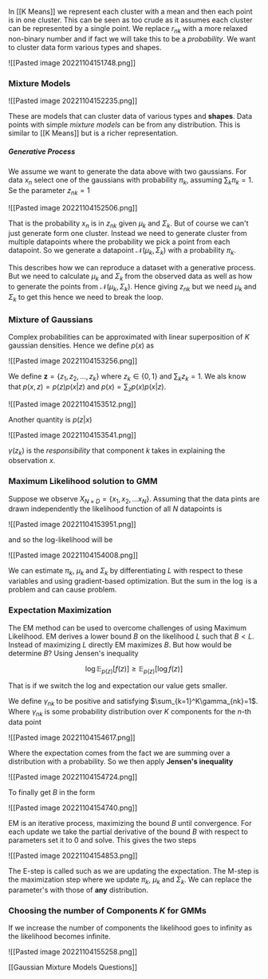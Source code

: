 In [[K Means]] we represent each cluster with a mean and then each point is in one cluster. This can be seen as too crude as it assumes each cluster can be represented by a single point. We replace $r_{nk}$ with a more relaxed non-binary number and if fact we will take this to be a *probability*. We want to cluster data form various types and shapes.

![[Pasted image 20221104151748.png]]

### Mixture Models

![[Pasted image 20221104152235.png]]

These are models that can cluster data of various types and **shapes**. Data points with simple *mixture models* can be from any distribution. This is similar to [[K Means]] but is a richer representation.

##### Generative Process
We assume we want to generate the data above with two gaussians. For data $x_n$ select one of the gaussians with probability $\pi_k$, assuming $\sum_k\pi_k=1$. Se the parameter $z_{nk}=1$

![[Pasted image 20221104152506.png]]

That is the probability $x_n$ is in $z_{nk}$ given $\mu_k$ and $\Sigma_k$. But of course we can't just generate form one cluster. Instead we need to generate cluster from multiple datapoints where the probability we pick a point from each datapoint. So we generate a datapoint $\mathcal N(\mu_k, \Sigma_k)$ with a probability $\pi_k$.

This describes how we can reproduce a dataset with a generative process. But we need to calculate $\mu_k$ and $\Sigma_k$ from the observed data as well as how to generate the points from $\mathcal N(\mu_k,\Sigma_k)$. Hence giving $z_{nk}$ but we need $\mu_k$ and $\Sigma_k$ to get this hence we need to break the loop.

### Mixture of Gaussians
Complex probabilities can be approximated with linear superposition of $K$ gaussian densities. Hence we define $p(x)$ as 

![[Pasted image 20221104153256.png]]

We define $\mathbf z=\{z_1,z_2,\dots,z_k\}$ where $z_k\in\{0,1\}$ and $\sum_kz_k=1$. We als know that $p(x,z)=p(z)p(x|z)$ and $p(x)=\sum_zp(x)p(x|z)$.

![[Pasted image 20221104153512.png]]

Another quantity is $p(z|x)$

![[Pasted image 20221104153541.png]]

$\gamma(z_k)$ is the *responsibility* that component $k$ takes in explaining the observation $x$.
 
### Maximum Likelihood solution to GMM
Suppose we observe $X_{N\times D}=\{x_1,x_2,\dots x_N\}$. Assuming that the data pints are drawn independently the likelihood function of all $N$ datapoints is 

![[Pasted image 20221104153951.png]]

and so the log-likelihood will be

![[Pasted image 20221104154008.png]]

We can estimate $\pi_k$, $\mu_k$ and $\Sigma_k$ by differentiating $L$ with respect to these variables and using gradient-based optimization. But the sum in the $\log$ is a problem and can cause problem.

### Expectation Maximization
The EM method can be used to overcome challenges of using Maximum Likelihood. EM derives a lower bound $B$ on the likelihood $L$ such that $B<L$. Instead of maximizing $L$ directly EM maximizes $B$. But how would be determine $B$? Using Jensen's inequality

$$\log \mathbb E_{p(z)}[f(z)]\ge\mathbb E_{p(z)}[\log f(z)]$$

That is if we switch the log and expectation our value gets smaller.

We define $\gamma_{nk}$ to be positive and satisfying $\sum_{k=1}^K\gamma_{nk}=1$. Where $\gamma_{nk}$ is some probability distribution over $K$ components for the $n$-th data point

![[Pasted image 20221104154617.png]]

Where the expectation comes from the fact we are summing over a distribution with a probability. So we then apply **Jensen's inequality**

![[Pasted image 20221104154724.png]]

To finally get $B$ in the form

![[Pasted image 20221104154740.png]]


EM is an iterative process, maximizing the bound $B$ until convergence. For each update we take the partial derivative of the bound $B$ with respect to parameters set it to 0 and solve. This gives the two steps

![[Pasted image 20221104154853.png]]

The E-step is called such as we are updating the expectation. The M-step is the maximization step where we update $\pi_k$, $\mu_k$ and $\Sigma_k$. We can replace the parameter's with those of **any** distribution.

### Choosing the number of Components $K$ for GMMs
If we increase the number of components the likelihood goes to infinity as the likelihood becomes infinite.

![[Pasted image 20221104155258.png]]

[[Gaussian Mixture Models Questions]]